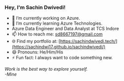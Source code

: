 ### Hey, I'm Sachin Dwivedi!


- 🔭 I’m currently working on Azure.
- 🌱 I’m currently learning Azure Technologies.
- Azure Data Engineer and Data Analyst at TCS Indore 
- 📫 How to reach me: sd8667197@gmail.com
- 🌐 Find my portfolio at: [https://sachindwivedi.tech/](https://sachindwi17.github.io/sachindwivedi/)
- 😄 Pronouns: He/Him/His
- ⚡ Fun fact: I always want to code something new.

<em date="19/12/2021">Work is the best way to explore yourself.</br>-Mine</em>
